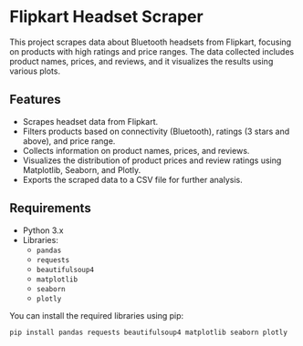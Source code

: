 # Flipkart Headset Scraper

This project scrapes data about Bluetooth headsets from Flipkart, focusing on products with high ratings and price ranges. The data collected includes product names, prices, and reviews, and it visualizes the results using various plots.

## Features

- Scrapes headset data from Flipkart.
- Filters products based on connectivity (Bluetooth), ratings (3 stars and above), and price range.
- Collects information on product names, prices, and reviews.
- Visualizes the distribution of product prices and review ratings using Matplotlib, Seaborn, and Plotly.
- Exports the scraped data to a CSV file for further analysis.

## Requirements

- Python 3.x
- Libraries:
  - `pandas`
  - `requests`
  - `beautifulsoup4`
  - `matplotlib`
  - `seaborn`
  - `plotly`

You can install the required libraries using pip:

```bash
pip install pandas requests beautifulsoup4 matplotlib seaborn plotly
